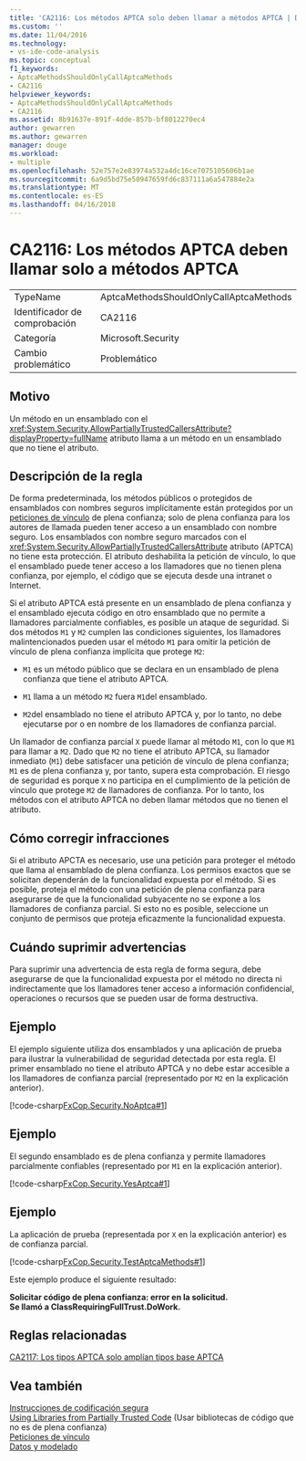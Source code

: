 ```yaml
---
title: 'CA2116: Los métodos APTCA solo deben llamar a métodos APTCA | Documentos de Microsoft'
ms.custom: ''
ms.date: 11/04/2016
ms.technology:
- vs-ide-code-analysis
ms.topic: conceptual
f1_keywords:
- AptcaMethodsShouldOnlyCallAptcaMethods
- CA2116
helpviewer_keywords:
- AptcaMethodsShouldOnlyCallAptcaMethods
- CA2116
ms.assetid: 8b91637e-891f-4dde-857b-bf8012270ec4
author: gewarren
ms.author: gewarren
manager: douge
ms.workload:
- multiple
ms.openlocfilehash: 52e757e2e83974a532a4dc16ce7075105606b1ae
ms.sourcegitcommit: 6a9d5bd75e50947659fd6c837111a6a547884e2a
ms.translationtype: MT
ms.contentlocale: es-ES
ms.lasthandoff: 04/16/2018
---
```

# <a name="ca2116-aptca-methods-should-only-call-aptca-methods"></a>CA2116: Los métodos APTCA deben llamar solo a métodos APTCA
|||  
|-|-|  
|TypeName|AptcaMethodsShouldOnlyCallAptcaMethods|  
|Identificador de comprobación|CA2116|  
|Categoría|Microsoft.Security|  
|Cambio problemático|Problemático|  
  
## <a name="cause"></a>Motivo  
 Un método en un ensamblado con el <xref:System.Security.AllowPartiallyTrustedCallersAttribute?displayProperty=fullName> atributo llama a un método en un ensamblado que no tiene el atributo.  
  
## <a name="rule-description"></a>Descripción de la regla  
 De forma predeterminada, los métodos públicos o protegidos de ensamblados con nombres seguros implícitamente están protegidos por un [peticiones de vínculo](/dotnet/framework/misc/link-demands) de plena confianza; solo de plena confianza para los autores de llamada pueden tener acceso a un ensamblado con nombre seguro. Los ensamblados con nombre seguro marcados con el <xref:System.Security.AllowPartiallyTrustedCallersAttribute> atributo (APTCA) no tiene esta protección. El atributo deshabilita la petición de vínculo, lo que el ensamblado puede tener acceso a los llamadores que no tienen plena confianza, por ejemplo, el código que se ejecuta desde una intranet o Internet.  
  
 Si el atributo APTCA está presente en un ensamblado de plena confianza y el ensamblado ejecuta código en otro ensamblado que no permite a llamadores parcialmente confiables, es posible un ataque de seguridad. Si dos métodos `M1` y `M2` cumplen las condiciones siguientes, los llamadores malintencionados pueden usar el método `M1` para omitir la petición de vínculo de plena confianza implícita que protege `M2`:  
  
-   `M1` es un método público que se declara en un ensamblado de plena confianza que tiene el atributo APTCA.  
  
-   `M1` llama a un método `M2` fuera `M1`del ensamblado.  
  
-   `M2`del ensamblado no tiene el atributo APTCA y, por lo tanto, no debe ejecutarse por o en nombre de los llamadores de confianza parcial.  
  
 Un llamador de confianza parcial `X` puede llamar al método `M1`, con lo que `M1` para llamar a `M2`. Dado que `M2` no tiene el atributo APTCA, su llamador inmediato (`M1`) debe satisfacer una petición de vínculo de plena confianza; `M1` es de plena confianza y, por tanto, supera esta comprobación. El riesgo de seguridad es porque `X` no participa en el cumplimiento de la petición de vínculo que protege `M2` de llamadores de confianza. Por lo tanto, los métodos con el atributo APTCA no deben llamar métodos que no tienen el atributo.  
  
## <a name="how-to-fix-violations"></a>Cómo corregir infracciones  
 Si el atributo APCTA es necesario, use una petición para proteger el método que llama al ensamblado de plena confianza. Los permisos exactos que se solicitan dependerán de la funcionalidad expuesta por el método. Si es posible, proteja el método con una petición de plena confianza para asegurarse de que la funcionalidad subyacente no se expone a los llamadores de confianza parcial. Si esto no es posible, seleccione un conjunto de permisos que proteja eficazmente la funcionalidad expuesta.  
  
## <a name="when-to-suppress-warnings"></a>Cuándo suprimir advertencias  
 Para suprimir una advertencia de esta regla de forma segura, debe asegurarse de que la funcionalidad expuesta por el método no directa ni indirectamente que los llamadores tener acceso a información confidencial, operaciones o recursos que se pueden usar de forma destructiva.  
  
## <a name="example"></a>Ejemplo  
 El ejemplo siguiente utiliza dos ensamblados y una aplicación de prueba para ilustrar la vulnerabilidad de seguridad detectada por esta regla. El primer ensamblado no tiene el atributo APTCA y no debe estar accesible a los llamadores de confianza parcial (representado por `M2` en la explicación anterior).  
  
 [!code-csharp[FxCop.Security.NoAptca#1](../code-quality/codesnippet/CSharp/ca2116-aptca-methods-should-only-call-aptca-methods_1.cs)]  
  
## <a name="example"></a>Ejemplo  
 El segundo ensamblado es de plena confianza y permite llamadores parcialmente confiables (representado por `M1` en la explicación anterior).  
  
 [!code-csharp[FxCop.Security.YesAptca#1](../code-quality/codesnippet/CSharp/ca2116-aptca-methods-should-only-call-aptca-methods_2.cs)]  
  
## <a name="example"></a>Ejemplo  
 La aplicación de prueba (representada por `X` en la explicación anterior) es de confianza parcial.  
  
 [!code-csharp[FxCop.Security.TestAptcaMethods#1](../code-quality/codesnippet/CSharp/ca2116-aptca-methods-should-only-call-aptca-methods_3.cs)]  
  
 Este ejemplo produce el siguiente resultado:  
  
 **Solicitar código de plena confianza: error en la solicitud.**  
**Se llamó a ClassRequiringFullTrust.DoWork.**   
## <a name="related-rules"></a>Reglas relacionadas  
 [CA2117: Los tipos APTCA solo amplían tipos base APTCA](../code-quality/ca2117-aptca-types-should-only-extend-aptca-base-types.md)  
  
## <a name="see-also"></a>Vea también  
 [Instrucciones de codificación segura](/dotnet/standard/security/secure-coding-guidelines)   
 [Using Libraries from Partially Trusted Code](/dotnet/framework/misc/using-libraries-from-partially-trusted-code)  (Usar bibliotecas de código que no es de plena confianza)  
 [Peticiones de vínculo](/dotnet/framework/misc/link-demands)   
 [Datos y modelado](/dotnet/framework/data/index)